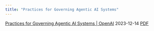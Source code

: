 ```yaml
---
title: "Practices for Governing Agentic AI Systems"
---
```


[Practices for Governing Agentic AI Systems | OpenAI](https://openai.com/index/practices-for-governing-agentic-ai-systems/) 2023-12-14
[PDF](https://cdn.openai.com/papers/practices-for-governing-agentic-ai-systems.pdf)

